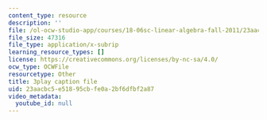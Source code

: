 ```yaml
---
content_type: resource
description: ''
file: /ol-ocw-studio-app/courses/18-06sc-linear-algebra-fall-2011/23aacbc5e51895cbfe0a2bf6dfbf2a87_J7DzL2_Na80.srt
file_size: 47316
file_type: application/x-subrip
learning_resource_types: []
license: https://creativecommons.org/licenses/by-nc-sa/4.0/
ocw_type: OCWFile
resourcetype: Other
title: 3play caption file
uid: 23aacbc5-e518-95cb-fe0a-2bf6dfbf2a87
video_metadata:
  youtube_id: null
---
```

